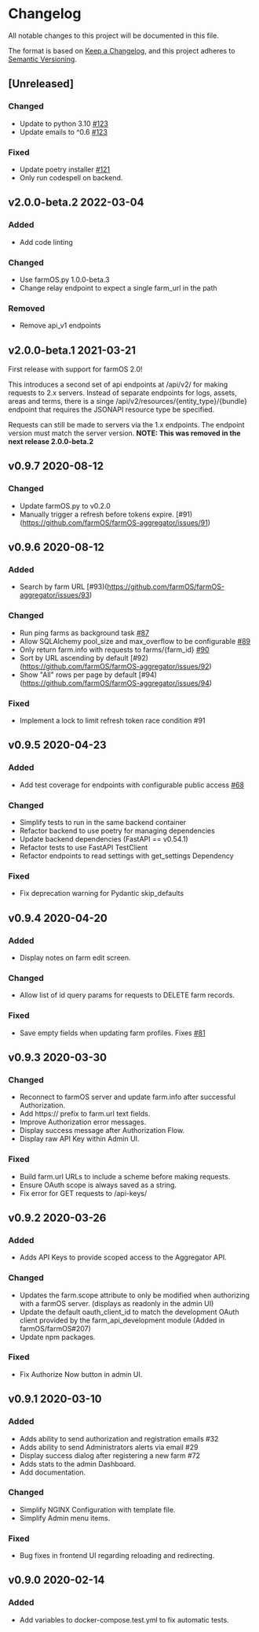 # Changelog

All notable changes to this project will be documented in this file.

The format is based on [Keep a Changelog](https://keepachangelog.com/en/1.0.0/),
and this project adheres to [Semantic Versioning](https://semver.org/spec/v2.0.0.html).

## [Unreleased]

### Changed
- Update to python 3.10 [#123](https://github.com/farmOS/farmOS-aggregator/issues/123)
- Update emails to ^0.6 [#123](https://github.com/farmOS/farmOS-aggregator/issues/123)

### Fixed
- Update poetry installer [#121](https://github.com/farmOS/farmOS-aggregator/issues/121)
- Only run codespell on backend.

## v2.0.0-beta.2 2022-03-04

### Added
- Add code linting

### Changed
- Use farmOS.py 1.0.0-beta.3
- Change relay endpoint to expect a single farm_url in the path

### Removed
- Remove api_v1 endpoints

## v2.0.0-beta.1 2021-03-21

First release with support for farmOS 2.0!

This introduces a second set of api endpoints at /api/v2/ for making requests to 2.x servers. Instead of separate endpoints for logs, assets, areas and terms, there is a singe /api/v2/resources/{entity_type}/{bundle} endpoint that requires the JSONAPI resource type be specified.

Requests can still be made to servers via the 1.x endpoints. The endpoint version must match the server version. **NOTE: This was removed in the next release 2.0.0-beta.2**

## v0.9.7 2020-08-12

### Changed
- Update farmOS.py to v0.2.0
- Manually trigger a refresh before tokens expire. [#91)(https://github.com/farmOS/farmOS-aggregator/issues/91)

## v0.9.6 2020-08-12

### Added
- Search by farm URL [#93)(https://github.com/farmOS/farmOS-aggregator/issues/93)

### Changed
- Run ping farms as background task [#87](https://github.com/farmOS/farmOS-aggregator/issues/87)
- Allow SQLAlchemy pool_size and max_overflow to be configurable [#89](https://github.com/farmOS/farmOS-aggregator/issues/89)
- Only return farm.info with requests to farms/{farm_id} [#90](https://github.com/farmOS/farmOS-aggregator/issues/90)
- Sort by URL ascending by default [#92)(https://github.com/farmOS/farmOS-aggregator/issues/92)
- Show "All" rows per page by default [#94)(https://github.com/farmOS/farmOS-aggregator/issues/94)

### Fixed
- Implement a lock to limit refresh token race condition #91

## v0.9.5 2020-04-23

### Added
- Add test coverage for endpoints with configurable public access [#68](https://github.com/farmOS/farmOS-aggregator/issues/68)

### Changed
- Simplify tests to run in the same backend container
- Refactor backend to use poetry for managing dependencies
- Update backend dependencies (FastAPI == v0.54.1)
- Refactor tests to use FastAPI TestClient
- Refactor endpoints to read settings with get_settings Dependency

### Fixed
- Fix deprecation warning for Pydantic skip_defaults

## v0.9.4 2020-04-20

### Added
- Display notes on farm edit screen.

### Changed
- Allow list of id query params for requests to DELETE farm records.

### Fixed
- Save empty fields when updating farm profiles. Fixes [#81](https://github.com/farmOS/farmOS-aggregator/issues/81)

## v0.9.3 2020-03-30

### Changed
- Reconnect to farmOS server and update farm.info after successful Authorization.
- Add https:// prefix to farm.url text fields.
- Improve Authorization error messages.
- Display success message after Authorization Flow.
- Display raw API Key within Admin UI.

### Fixed
- Build farm.url URLs to include a scheme before making requests.
- Ensure OAuth scope is always saved as a string.
- Fix error for GET requests to /api-keys/

## v0.9.2 2020-03-26

### Added
- Adds API Keys to provide scoped access to the Aggregator API.

### Changed
- Updates the farm.scope attribute to only be modified when authorizing with a farmOS server. (displays as readonly in the admin UI)
- Update the default oauth_client_id to match the development OAuth client provided by the farm_api_development module (Added in farmOS/farmOS#207)
- Update npm packages.

### Fixed
- Fix Authorize Now button in admin UI.

## v0.9.1 2020-03-10

### Added
- Adds ability to send authorization and registration emails #32
- Adds ability to send Administrators alerts via email #29
- Display success dialog after registering a new farm #72
- Adds stats to the admin Dashboard.
- Add documentation.

### Changed

- Simplify NGINX Configuration with template file.
- Simplify Admin menu items.

### Fixed
- Bug fixes in frontend UI regarding reloading and redirecting.

## v0.9.0 2020-02-14

### Added

- Add variables to docker-compose.test.yml to fix automatic tests.